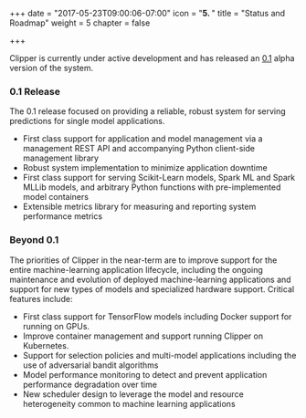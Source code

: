 +++
date = "2017-05-23T09:00:06-07:00"
icon = "<b>5. </b>"
title = "Status and Roadmap"
weight = 5
chapter = false

+++

Clipper is currently under active development and has released an [0.1](https://github.com/ucbrise/clipper/releases/tag/v0.1.2) alpha version of the system.

### 0.1 Release

The 0.1 release focused on providing a reliable, robust system for serving
predictions for single model applications.

+ First class support for application and model management via a management REST API and accompanying Python client-side management library
+ Robust system implementation to minimize application downtime
+ First class support for serving Scikit-Learn models, Spark ML and Spark MLLib models, and arbitrary Python functions with pre-implemented model containers
+ Extensible metrics library for measuring and reporting system performance metrics


### Beyond 0.1

The priorities of Clipper in the near-term are to improve support for the entire
machine-learning application lifecycle, including the ongoing maintenance and evolution
of deployed machine-learning applications and support for new types of models and specialized
hardware support. Critical features include:

+ First class support for TensorFlow models including Docker support for
running on GPUs.
+ Improve container management and support running Clipper on Kubernetes.
+ Support for selection policies and multi-model applications including the use of adversarial bandit algorithms
+ Model performance monitoring to detect and prevent application performance degradation over time
+ New scheduler design to leverage the model and resource heterogeneity common to machine learning applications

